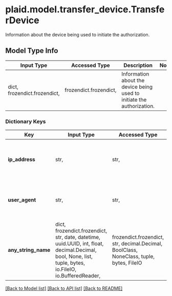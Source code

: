 # plaid.model.transfer_device.TransferDevice

Information about the device being used to initiate the authorization.

## Model Type Info
Input Type | Accessed Type | Description | Notes
------------ | ------------- | ------------- | -------------
dict, frozendict.frozendict,  | frozendict.frozendict,  | Information about the device being used to initiate the authorization. | 

### Dictionary Keys
Key | Input Type | Accessed Type | Description | Notes
------------ | ------------- | ------------- | ------------- | -------------
**ip_address** | str,  | str,  | The IP address of the device being used to initiate the authorization. | 
**user_agent** | str,  | str,  | The user agent of the device being used to initiate the authorization. | 
**any_string_name** | dict, frozendict.frozendict, str, date, datetime, uuid.UUID, int, float, decimal.Decimal, bool, None, list, tuple, bytes, io.FileIO, io.BufferedReader,  | frozendict.frozendict, str, decimal.Decimal, BoolClass, NoneClass, tuple, bytes, FileIO | any string name can be used but the value must be the correct type | [optional]

[[Back to Model list]](../../README.md#documentation-for-models) [[Back to API list]](../../README.md#documentation-for-api-endpoints) [[Back to README]](../../README.md)

